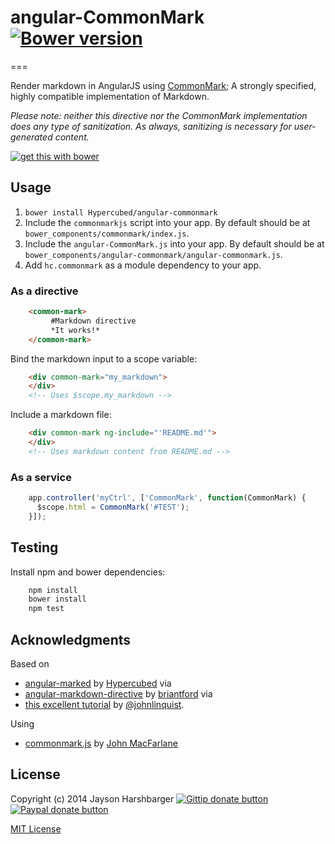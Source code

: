 # angular-CommonMark [![Bower version](https://badge.fury.io/bo/angular-CommonMark.svg)](http://badge.fury.io/bo/angular-CommonMark)
===

Render markdown in AngularJS using [CommonMark](http://commonmark.org/); A strongly specified, highly compatible implementation of Markdown.

*Please note: neither this directive nor the CommonMark implementation does any type of sanitization.  As always, sanitizing is necessary for user-generated content.*

[![get this with bower](http://benschwarz.github.io/bower-badges/badge@2x.png)](http://bower.io/ "get this with bower")

## Usage
1. `bower install Hypercubed/angular-commonmark`
2. Include the `commonmarkjs` script into your app.  By default should be at `bower_components/commonmark/index.js`.
3. Include the `angular-CommonMark.js` into your app.  By default should be at `bower_components/angular-commonmark/angular-commonmark.js`.
4. Add `hc.commonmark` as a module dependency to your app.

### As a directive

```html
	<common-mark>
	     #Markdown directive
	     *It works!*  
	</common-mark>
```

Bind the markdown input to a scope variable:

```html
	<div common-mark="my_markdown">
	</div>
	<!-- Uses $scope.my_markdown -->
```

Include a markdown file:

```html
	<div common-mark ng-include="'README.md'">
	</div>
	<!-- Uses markdown content from README.md -->
```

### As a service

```js
	app.controller('myCtrl', ['CommonMark', function(CommonMark) {
	  $scope.html = CommonMark('#TEST');
	}]);
```

## Testing

Install npm and bower dependencies:

```bash
	npm install
	bower install
	npm test
```

## Acknowledgments
Based on
- [angular-marked](https://github.com/Hypercubed/angular-marked) by [Hypercubed](https://github.com/Hypercubed/) via
- [angular-markdown-directive](https://github.com/btford/angular-markdown-directive) by [briantford](http://briantford.com/) via
- [this excellent tutorial](http://blog.angularjs.org/2012/05/custom-components-part-1.html) by [@johnlinquist](https://twitter.com/johnlindquist).

Using
- [commonmark.js](https://github.com/jgm/commonmark.js) by [John MacFarlane](https://github.com/jgm/)

## License
Copyright (c) 2014 Jayson Harshbarger [![Gittip donate button](http://img.shields.io/gratipay/Hypercubed.svg)](https://www.gittip.com/hypercubed/ "Donate weekly to this project using Gittip")
[![Paypal donate button](http://img.shields.io/badge/paypal-donate-brightgreen.svg)](https://www.paypal.com/cgi-bin/webscr?cmd=_s-xclick&hosted_button_id=X7KYR6T9U2NHC "One time donation to this project using Paypal")

[MIT License](http://en.wikipedia.org/wiki/MIT_License)
